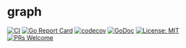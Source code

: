 # graph

[![CI](https://github.com/devnw/graph/actions/workflows/build.yml/badge.svg)](https://github.com/devnw/graph/actions)
[![Go Report Card](https://goreportcard.com/badge/github.com/devnw/graph)](https://goreportcard.com/report/github.com/devnw/graph)
[![codecov](https://codecov.io/gh/devnw/graph/branch/main/graph/badge.svg)](https://codecov.io/gh/devnw/graph)
[![GoDoc](https://godoc.org/github.com/devnw/graph?status.svg)](https://pkg.go.dev/github.com/devnw/graph)
[![License: MIT](https://img.shields.io/badge/License-MIT-yellow.svg)](https://opensource.org/licenses/MIT)
[![PRs Welcome](https://img.shields.io/badge/PRs-welcome-brightgreen.svg)](http://makeapullrequest.com)
